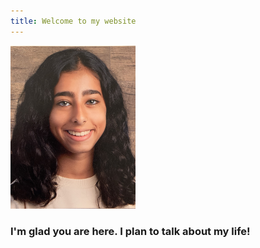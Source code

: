 ```yaml
---
title: Welcome to my website
---
```



<img src="me.jpg" alt="me" width="200"/>

### I'm glad you are here. I plan to talk about my life!

